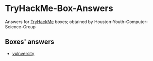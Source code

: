 # TryHackMe-Box-Answers

Answers for [TryHackMe](https://tryhackme.com) boxes; obtained by Houston-Youth-Computer-Science-Group

## Boxes' answers

- [vulnversity](vulnversity/answers.md)
